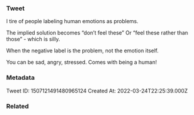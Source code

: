 ### Tweet
I tire of people labeling human emotions as problems.

The implied solution becomes “don’t feel these” Or “feel these rather than those” - which is silly.

When the negative label is the problem, not the emotion itself.

You can be sad, angry, stressed. Comes with being a human!

### Metadata
Tweet ID: 1507121491480965124
Created At: 2022-03-24T22:25:39.000Z

### Related

